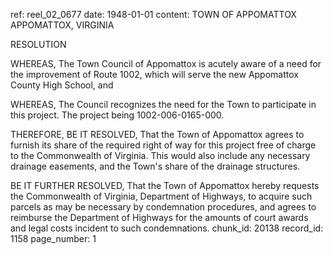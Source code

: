 ref: reel_02_0677
date: 1948-01-01
content: TOWN OF APPOMATTOX APPOMATTOX, VIRGINIA 

RESOLUTION

WHEREAS, The Town Council of Appomattox is acutely aware of a need for the improvement of Route 1002, which will serve the new Appomattox County High School, and 

WHEREAS, The Council recognizes the need for the Town to participate in this project. The project being 1002-006-0165-000.

THEREFORE, BE IT RESOLVED, That the Town of Appomattox agrees to furnish its share of the required right of way for this project free of charge to the Commonwealth of Virginia. This would also include any necessary drainage easements, and the Town's share of the drainage structures.

BE IT FURTHER RESOLVED, That the Town of Appomattox hereby requests the Commonwealth of Virginia, Department of Highways, to acquire such parcels as may be necessary by condemnation procedures, and agrees to reimburse the Department of Highways for the amounts of court awards and legal costs incident to such condemnations.
chunk_id: 20138
record_id: 1158
page_number: 1

